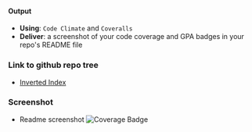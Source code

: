 #### Output
- **Using**: `Code Climate` and `Coveralls`
- **Deliver**: a screenshot of your code coverage and GPA badges in your repo's README file

### Link to github repo tree
- [Inverted Index](https://github.com/andela-moseni/inverted-index/tree/development)

### Screenshot
- Readme screenshot 
![Coverage Badge](https://github.com/andela/test-simulations-mgmt-repo/blob/bayo-mightguy-moseni/06-building-a-program-start-to-finish/checking-repository-health/output/badge-screenshot.png)